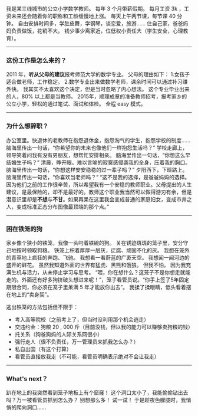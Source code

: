 我是某三线城市的公立小学数学教师。
 每年 3 个月带薪假期。
每月工资 3k ，工资未来还会随着你的职称和工龄缓慢地上涨。
每天上午两节课，每节课 40 分钟。
自由安排时间多，学肚皮舞，学钢琴，谈恋爱，旅游……
住自己家，爸爸妈妈负责做饭，花销不大。
钱少事少离家近，位低权小责任大（学生安全，心理教育）。
***
### 这份工作是怎么来的？
2011 年，**听从父母的建议**报考师范大学的数学专业。
父母的理由如下：
1.女孩子适合做老师，工作稳定。
2.数学专业出来做数学老师，课余时间可以通过补习赚外快。
我其实不太喜欢这个决定，但是当时忽略了内心想法。
这个专业毕业出来的人，80% 以上都是当教师。
2015年，顺理成章的准备教师招考，报考家乡的公立小学，轻松的通过笔试、面试和体检。
全程 easy 模式。
***
### 为什么想辞职？
办公室里。快退休的老教师在抱怨退休金，抱怨淘气的学生，抱怨学校的制度……
脑海里传出一句话，“你希望你的未来也像他们一样抱怨生活吗？”
学校走廊上，领导笑着问我有没有男朋友，想帮忙安排相亲。
脑海里传出一句话，“你想这么早结婚生子吗？”
清晨，睁开眼。难以言喻的寂寞感侵袭我的全身，压着我的胸口。
脑海里传出一句话，“你想这样安安稳稳的过一辈子吗？”
夕阳西下，下班路上。
脑海里传出一句话，“你喜欢当老师吗？”
“这不是我的选择，是爸爸妈妈的选择。因为他们之前的工作很辛苦，所以希望我有一个安稳的教师职业。父母提出的人生建议，是最保险的，却不是最好的。教师这个职业我当然可以做得游刃有余，但是潜意识里却是**不想**与**不甘**。如果再呆在这里我会变成普通的家庭妇女，变成市井之人，变成标准正态分布图像最顶端的那个点。”
***
### 困在铁笼的狗
家乡像个狭小的铁笼，我像一头叼着铁碗的狗。
关在锈迹斑斑的笼子里，安分守己地按时领取狗粮。
铁笼上积着厚厚一层灰，迂腐、顽固不化的灰。
我想在笼外的青草地上疯狂的奔跑、飞驰。
我想看一看蔚蓝的广袤天空。
我想闻一闻河边的盛开的鲜花。
虽然我知道外面的世界有猛虎、黑熊和饿狼。
但我不怕。
因为我充满生机与活力，从未停止学习与思考。
“喂，你在想什么？这笼子不是你想走就能走的。外面还有好多狗挤破头想进来呢！”，笼子看管员说。“你手上签了5年固定期限合同，你必须在笼子里呆满 5 年才能放你出去”。
我揉了揉眼睛，低头看着摆在地上的“卖身契”。

逃出铁笼的方法包括但不限于：
- 考入高等院校（之前考上了，但当时没利用那个机会逃走）
- 交违约金：狗粮 20 , 000 斤（目前没钱，但以我的能力可以赚够卖狗粮的钱）
- 托关系（狗爸狗妈的人际关系网很小）
- 强行走人（很不负责任，万一管理员来抓我怎么办？）
- 私自出国（有这个打算）
- 看管员直接放我走（不可能，看管员明确表示绝对不会让我走）
***
### What's next？
趴在地上的我突然看到笼子地板上有个窟窿！
这个洞口太小了，我能偷偷钻出去吗？万一被看管员抓到怎么办？
别想那么多！
试一试！
于是趁夜色朦胧时，我悄悄的爬向洞口……
